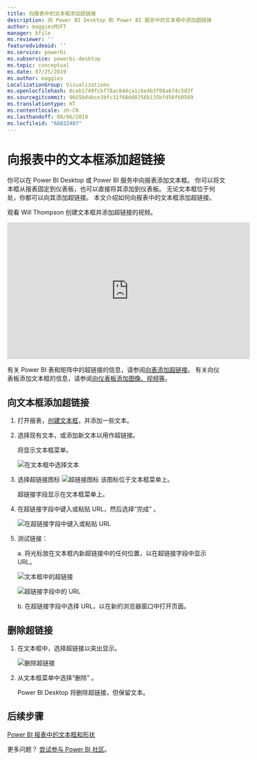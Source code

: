 ```yaml
---
title: 向报表中的文本框添加超链接
description: 向 Power BI Desktop 和 Power BI 服务中的文本框中添加超链接
author: maggiesMSFT
manager: kfile
ms.reviewer: ''
featuredvideoid: ''
ms.service: powerbi
ms.subservice: powerbi-desktop
ms.topic: conceptual
ms.date: 07/25/2019
ms.author: maggies
LocalizationGroup: Visualizations
ms.openlocfilehash: 0ceb1749fcbf78ac844ca1c6e4b3f08a6f4c5d3f
ms.sourcegitcommit: 9665bdabce3bfc31f68dd8256b135bfd56f60589
ms.translationtype: HT
ms.contentlocale: zh-CN
ms.lasthandoff: 08/06/2019
ms.locfileid: "68832407"
---
```

# <a name="add-a-hyperlink-to-a-text-box-in-a-report"></a>向报表中的文本框添加超链接
你可以在 Power BI Desktop 或 Power BI 服务中向报表添加文本框。 你可以将文本框从报表固定到仪表板，也可以直接将其添加到仪表板。 无论文本框位于何处，你都可以向其添加超链接。 本文介绍如何向报表中的文本框添加超链接。 


观看 Will Thompson 创建文本框并添加超链接的视频。 

<iframe width="560" height="315" src="https://www.youtube.com/embed/_3q6VEBhGew#t=0m55s" frameborder="0" allowfullscreen></iframe>

有关 Power BI 表和矩阵中的超链接的信息，请参阅[向表添加超链接](power-bi-hyperlinks-in-tables.md)。 有关向仪表板添加文本框的信息，请参阅[向仪表板添加图像、视频等](service-dashboard-add-widget.md)。 

## <a name="to-add-a-hyperlink-to-a-text-box"></a>向文本框添加超链接
1. 打开报表，[创建文本框](power-bi-reports-add-text-and-shapes.md)，并添加一些文本。 
2. 选择现有文本，或添加新文本以用作超链接。 

   将显示文本框菜单。
   
   ![在文本框中选择文本](media/service-add-hyperlink-to-text-box/power-bi-hyperlink-new.png)
3. 选择超链接图标 ![超链接图标](media/service-add-hyperlink-to-text-box/power-bi-hyperlink-icon.png) 该图标位于文本框菜单上。

   超链接字段显示在文本框菜单上。

4. 在超链接字段中键入或粘贴 URL，然后选择“完成”  。
   
   ![在超链接字段中键入或粘贴 URL](media/service-add-hyperlink-to-text-box/power-bi-add-link.png)
5. 测试链接：  

   a. 将光标放在文本框内新超链接中的任何位置，以在超链接字段中显示 URL。  
     
      ![文本框中的超链接](media/service-add-hyperlink-to-text-box/power-bi-test-link.png)
   
      ![超链接字段中的 URL](media/service-add-hyperlink-to-text-box/power-bi-hyperlink-edit.png)

   b. 在超链接字段中选择 URL，以在新的浏览器窗口中打开页面。

## <a name="to-remove-the-hyperlink"></a>删除超链接
1. 在文本框中，选择超链接以突出显示。
   
     ![删除超链接](media/service-add-hyperlink-to-text-box/power-bi-hyperlink-remove.png)
2. 从文本框菜单中选择“删除”  。 

   Power BI Desktop 将删除超链接，但保留文本。

## <a name="next-steps"></a>后续步骤
[Power BI 报表中的文本框和形状](power-bi-reports-add-text-and-shapes.md)

更多问题？ [尝试参与 Power BI 社区](http://community.powerbi.com/)。

